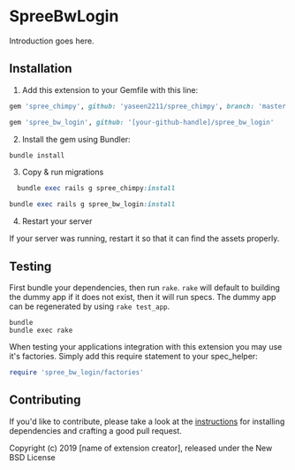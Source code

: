 # SpreeBwLogin

Introduction goes here.

## Installation

1. Add this extension to your Gemfile with this line:

  ```ruby
  gem 'spree_chimpy', github: 'yaseen2211/spree_chimpy', branch: 'master'
  ```

  ```ruby
  gem 'spree_bw_login', github: '[your-github-handle]/spree_bw_login'
  ```

2. Install the gem using Bundler:
  ```ruby
  bundle install
  ```

3. Copy & run migrations
```ruby
  bundle exec rails g spree_chimpy:install
  ```
  ```ruby
  bundle exec rails g spree_bw_login:install
  ```

4. Restart your server

  If your server was running, restart it so that it can find the assets properly.

## Testing

First bundle your dependencies, then run `rake`. `rake` will default to building the dummy app if it does not exist, then it will run specs. The dummy app can be regenerated by using `rake test_app`.

```shell
bundle
bundle exec rake
```

When testing your applications integration with this extension you may use it's factories.
Simply add this require statement to your spec_helper:

```ruby
require 'spree_bw_login/factories'
```


## Contributing

If you'd like to contribute, please take a look at the
[instructions](CONTRIBUTING.md) for installing dependencies and crafting a good
pull request.

Copyright (c) 2019 [name of extension creator], released under the New BSD License

